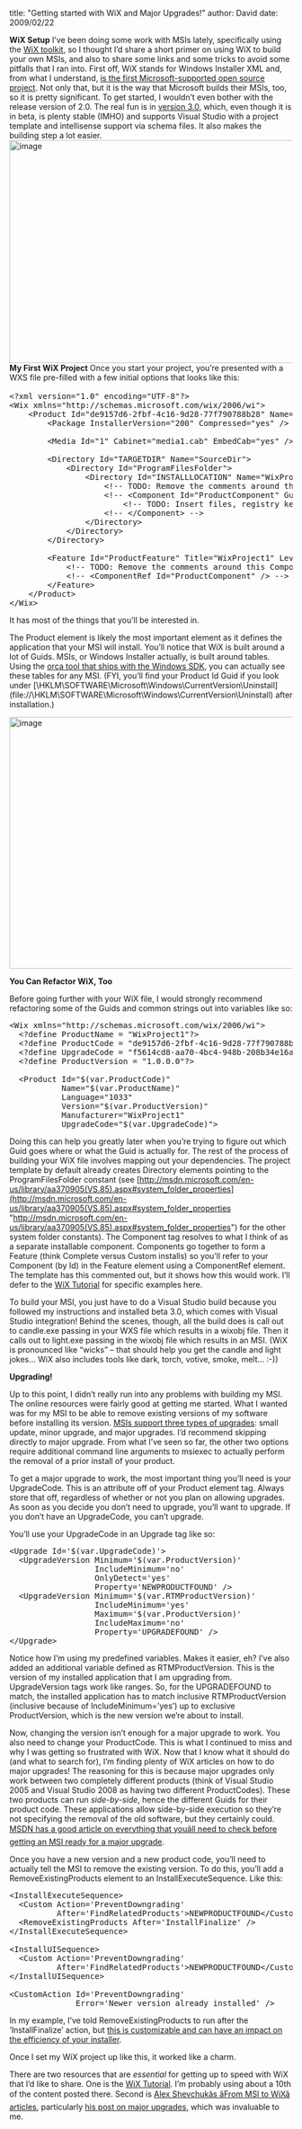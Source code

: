 
title: "Getting started with WiX and Major Upgrades!"
author: David
date: 2009/02/22

<strong>WiX Setup</strong> 
I’ve been doing some work with MSIs lately, specifically using the [WiX toolkit](http://wix.sourceforge.net/), so I thought I’d share a short primer on using WiX to build your own MSIs, and also to share some links and some tricks to avoid some pitfalls that I ran into. 
First off, WiX stands for Windows Installer XML and, from what I understand, [is the first Microsoft-supported open source project](http://blogs.msdn.com/robmen/archive/2004/04/05/107709.aspx). Not only that, but it is the way that Microsoft builds their MSIs, too, so it is pretty significant. 
To get started, I wouldn’t even bother with the release version of 2.0. The real fun is in [version 3.0](http://wix.sourceforge.net/downloadv3.html), which, even though it is in beta, is plenty stable (IMHO) and supports Visual Studio with a project template and intellisense support via schema files. It also makes the building step a lot easier. 
[<img style="border-right-width: 0px; display: inline; border-top-width: 0px; border-bottom-width: 0px; border-left-width: 0px" title="image" border="0" alt="image" src="http://www.mohundro.com/blog/content/binary/WindowsLiveWriter/GettingstartedwithWiXandMajorUpgrades_BFD6/image_thumb.png" width="644" height="397">](http://www.mohundro.com/blog/content/binary/WindowsLiveWriter/GettingstartedwithWiXandMajorUpgrades_BFD6/image_2.png)  
<strong>My First WiX Project</strong> 
Once you start your project, you’re presented with a WXS file pre-filled with a few initial options that looks like this:   <p style="font-size: 1.2em;"> 
<pre class="brush: xml;">&lt;?xml version="1.0" encoding="UTF-8"?&gt;
&lt;Wix xmlns="http://schemas.microsoft.com/wix/2006/wi"&gt;
    &lt;Product Id="de9157d6-2fbf-4c16-9d28-77f790788b28" Name="WixProject1" Language="1033" Version="1.0.0.0" Manufacturer="WixProject1" UpgradeCode="f5614cd8-aa70-4bc4-948b-208b34e16a6d"&gt;
        &lt;Package InstallerVersion="200" Compressed="yes" /&gt;

        &lt;Media Id="1" Cabinet="media1.cab" EmbedCab="yes" /&gt;

        &lt;Directory Id="TARGETDIR" Name="SourceDir"&gt;
            &lt;Directory Id="ProgramFilesFolder"&gt;
                &lt;Directory Id="INSTALLLOCATION" Name="WixProject1"&gt;
                    &lt;!-- TODO: Remove the comments around this Component element and the ComponentRef below in order to add resources to this installer. --&gt;
                    &lt;!-- &lt;Component Id="ProductComponent" Guid="95758d74-281c-4eee-84ce-4fda6ad60557"&gt; --&gt;
                        &lt;!-- TODO: Insert files, registry keys, and other resources here. --&gt;
                    &lt;!-- &lt;/Component&gt; --&gt;
                &lt;/Directory&gt;
            &lt;/Directory&gt;
        &lt;/Directory&gt;

        &lt;Feature Id="ProductFeature" Title="WixProject1" Level="1"&gt;
            &lt;!-- TODO: Remove the comments around this ComponentRef element and the Component above in order to add resources to this installer. --&gt;
            &lt;!-- &lt;ComponentRef Id="ProductComponent" /&gt; --&gt;
        &lt;/Feature&gt;
    &lt;/Product&gt;
&lt;/Wix&gt;</pre>


It has most of the things that you’ll be interested in. 

The Product element is likely the most important element as it defines the application that your MSI will install. You’ll notice that WiX is built around a lot of Guids. MSIs, or Windows Installer actually, is built around tables. Using the [orca tool that ships with the Windows SDK](http://msdn.microsoft.com/en-us/library/aa370557.aspx), you can actually see these tables for any MSI. (FYI, you’ll find your Product Id Guid if you look under [\\HKLM\SOFTWARE\Microsoft\Windows\CurrentVersion\Uninstall\](file://\\HKLM\SOFTWARE\Microsoft\Windows\CurrentVersion\Uninstall\) after installation.)

[<img style="border-right-width: 0px; display: inline; border-top-width: 0px; border-bottom-width: 0px; border-left-width: 0px" title="image" border="0" alt="image" src="http://www.mohundro.com/blog/content/binary/WindowsLiveWriter/GettingstartedwithWiXandMajorUpgrades_BFD6/image_thumb_1.png" width="644" height="448">](http://www.mohundro.com/blog/content/binary/WindowsLiveWriter/GettingstartedwithWiXandMajorUpgrades_BFD6/image_4.png) 

<strong>You Can Refactor WiX, Too</strong>

Before going further with your WiX file, I would strongly recommend refactoring some of the Guids and common strings out into variables like so:

<pre class="brush: xml;">&lt;Wix xmlns="http://schemas.microsoft.com/wix/2006/wi"&gt;
  &lt;?define ProductName = "WixProject1"?&gt;
  &lt;?define ProductCode = "de9157d6-2fbf-4c16-9d28-77f790788b28"?&gt;
  &lt;?define UpgradeCode = "f5614cd8-aa70-4bc4-948b-208b34e16a6d"?&gt;
  &lt;?define ProductVersion = "1.0.0.0"?&gt;
  
  &lt;Product Id="$(var.ProductCode)"
           Name="$(var.ProductName)"
           Language="1033"
           Version="$(var.ProductVersion)"
           Manufacturer="WixProject1"
           UpgradeCode="$(var.UpgradeCode)"&gt;</pre>


Doing this can help you greatly later when you’re trying to figure out which Guid goes where or what the Guid is actually for. The rest of the process of building your WiX file involves mapping out your dependencies. The project template by default already creates Directory elements pointing to the ProgramFilesFolder constant (see [http://msdn.microsoft.com/en-us/library/aa370905(VS.85).aspx#system_folder_properties](http://msdn.microsoft.com/en-us/library/aa370905(VS.85).aspx#system_folder_properties "http://msdn.microsoft.com/en-us/library/aa370905(VS.85).aspx#system_folder_properties") for the other system folder constants). The Component tag resolves to what I think of as a separate installable component. Components go together to form a Feature (think Complete versus Custom installs) so you’ll refer to your Component (by Id) in the Feature element using a ComponentRef element. The template has this commented out, but it shows how this would work. I’ll defer to the [WiX Tutorial](http://www.tramontana.co.hu/wix/) for specific examples here.

To build your MSI, you just have to do a Visual Studio build because you followed my instructions and installed beta 3.0, which comes with Visual Studio integration! Behind the scenes, though, all the build does is call out to candle.exe passing in your WXS file which results in a wixobj file. Then it calls out to light.exe passing in the wixobj file which results in an MSI. (WiX is pronounced like “wicks” – that should help you get the candle and light jokes… WiX also includes tools like dark, torch, votive, smoke, melt… :-))

<strong>Upgrading!</strong>

Up to this point, I didn’t really run into any problems with building my MSI. The online resources were fairly good at getting me started. What I wanted was for my MSI to be able to remove existing versions of my software before installing its version. [MSIs support three types of upgrades](http://msdn.microsoft.com/en-us/library/aa370579(VS.85).aspx): small update, minor upgrade, and major upgrades. I’d recommend skipping directly to major upgrade. From what I’ve seen so far, the other two options require additional command line arguments to msiexec to actually perform the removal of a prior install of your product.

To get a major upgrade to work, the most important thing you’ll need is your UpgradeCode. This is an attribute off of your Product element tag. Always store that off, regardless of whether or not you plan on allowing upgrades. As soon as you decide you don’t need to upgrade, you’ll want to upgrade. If you don’t have an UpgradeCode, you can’t upgrade.

You’ll use your UpgradeCode in an Upgrade tag like so:

<pre class="brush: xml;">&lt;Upgrade Id='$(var.UpgradeCode)'&gt;
  &lt;UpgradeVersion Minimum='$(var.ProductVersion)'
                  IncludeMinimum='no'
                  OnlyDetect='yes'
                  Property='NEWPRODUCTFOUND' /&gt;
  &lt;UpgradeVersion Minimum='$(var.RTMProductVersion)'
                  IncludeMinimum='yes'
                  Maximum='$(var.ProductVersion)'
                  IncludeMaximum='no'
                  Property='UPGRADEFOUND' /&gt;
&lt;/Upgrade&gt;</pre>


Notice how I’m using my predefined variables. Makes it easier, eh? I’ve also added an additional variable defined as RTMProductVersion. This is the version of my installed application that I am upgrading from. UpgradeVersion tags work like ranges. So, for the UPGRADEFOUND to match, the installed application has to match inclusive RTMProductVersion (inclusive because of IncludeMinimum=’yes’) up to exclusive ProductVersion, which is the new version we’re about to install.

Now, changing the version isn’t enough for a major upgrade to work. You also need to change your ProductCode. This is what I continued to miss and why I was getting so frustrated with WiX. Now that I know what it should do (and what to search for), I’m finding plenty of WiX articles on how to do major upgrades! The reasoning for this is because major upgrades only work between two completely different products (think of Visual Studio 2005 and Visual Studio 2008 as having two different ProductCodes). These two products can run <em>side-by-side</em>, hence the different Guids for their product code. These applications allow side-by-side execution so they’re not specifying the removal of the old software, but they certainly could. [MSDN has a good article on everything that youâll need to check before getting an MSI ready for a major upgrade](http://msdn.microsoft.com/en-us/library/aa370837(VS.85).aspx).

Once you have a new version and a new product code, you’ll need to actually tell the MSI to remove the existing version. To do this, you’ll add a RemoveExistingProducts element to an InstallExecuteSequence. Like this:

<pre class="brush: xml;">&lt;InstallExecuteSequence&gt;
  &lt;Custom Action='PreventDowngrading'
          After='FindRelatedProducts'&gt;NEWPRODUCTFOUND&lt;/Custom&gt;
  &lt;RemoveExistingProducts After='InstallFinalize' /&gt;
&lt;/InstallExecuteSequence&gt;

&lt;InstallUISequence&gt;
  &lt;Custom Action='PreventDowngrading'
          After='FindRelatedProducts'&gt;NEWPRODUCTFOUND&lt;/Custom&gt;
&lt;/InstallUISequence&gt;

&lt;CustomAction Id='PreventDowngrading'
              Error='Newer version already installed' /&gt;</pre>


In my example, I’ve told RemoveExistingProducts to run after the ‘InstallFinalize’ action, but [this is customizable and can have an impact on the efficiency of your installer](http://msdn.microsoft.com/en-us/library/aa371197(VS.85).aspx).

Once I set my WiX project up like this, it worked like a charm.

There are two resources that are <em>essential</em> for getting up to speed with WiX that I’d like to share. One is the [WiX Tutorial](http://www.tramontana.co.hu/wix/). I’m probably using about a 10th of the content posted there. Second is [Alex Shevchukâs âFrom MSI to WiXâ articles](http://blogs.technet.com/alexshev/pages/from-msi-to-wix.aspx), particularly [his post on major upgrades](http://blogs.technet.com/alexshev/archive/2008/02/15/from-msi-to-wix-part-8-major-upgrade.aspx), which was invaluable to me.
